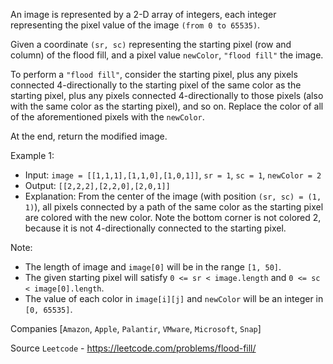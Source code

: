 An image is represented by a 2-D array of integers, each integer representing the pixel value of the image `(from 0 to 65535)`.

Given a coordinate `(sr, sc)` representing the starting pixel (row and column) of the flood fill, and a pixel value `newColor`, `"flood fill"` the image.

To perform a `"flood fill"`, consider the starting pixel, plus any pixels connected 4-directionally to the starting pixel of the same color as the starting pixel, plus any pixels connected 4-directionally to those pixels (also with the same color as the starting pixel), and so on. Replace the color of all of the aforementioned pixels with the `newColor`.

At the end, return the modified image.

Example 1:

- Input: `image = [[1,1,1],[1,1,0],[1,0,1]]`, `sr = 1`, `sc = 1`, `newColor = 2`
- Output: `[[2,2,2],[2,2,0],[2,0,1]]`
- Explanation: From the center of the image (with position `(sr, sc) = (1, 1)`), all pixels connected 
by a path of the same color as the starting pixel are colored with the new color.
Note the bottom corner is not colored 2, because it is not 4-directionally connected
to the starting pixel.

Note:

- The length of image and `image[0]` will be in the range `[1, 50]`.
- The given starting pixel will satisfy `0 <= sr < image.length` and `0 <= sc < image[0].length`.
- The value of each color in `image[i][j]` and `newColor` will be an integer in `[0, 65535]`.

Companies [`Amazon`, `Apple`, `Palantir`, `VMware`, `Microsoft`, `Snap`]

Source `Leetcode` - https://leetcode.com/problems/flood-fill/